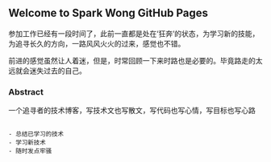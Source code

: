 ## Welcome to Spark Wong GitHub Pages

参加工作已经有一段时间了，此前一直都是处在‘狂奔’的状态，为学习新的技能，为追寻长久的方向，一路风风火火的过来，感觉也不错。

前进的感觉虽然让人着迷，但是，时常回顾一下来时路也是必要的。毕竟路走的太远就会迷失过去的自己。

### Abstract

一个追寻者的技术博客，写技术文也写散文，写代码也写心情，写目标也写心路

```Abstract

- 总结已学习的技术
- 学习新技术
- 随时发点牢骚

```


